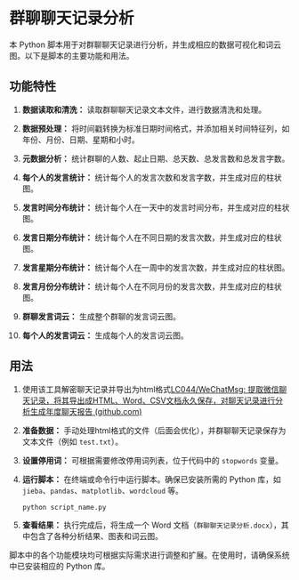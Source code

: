 # 群聊聊天记录分析

本 Python 脚本用于对群聊聊天记录进行分析，并生成相应的数据可视化和词云图。以下是脚本的主要功能和用法。

## 功能特性

1. **数据读取和清洗：** 读取群聊聊天记录文本文件，进行数据清洗和处理。

2. **数据预处理：** 将时间戳转换为标准日期时间格式，并添加相关时间特征列，如年份、月份、日期、星期和小时。

3. **元数据分析：** 统计群聊的人数、起止日期、总天数、总发言数和总发言字数。

4. **每个人的发言统计：** 统计每个人的发言次数和发言字数，并生成对应的柱状图。

5. **发言时间分布统计：** 统计每个人在一天中的发言时间分布，并生成对应的柱状图。

6. **发言日期分布统计：** 统计每个人在不同日期的发言次数，并生成对应的柱状图。

7. **发言星期分布统计：** 统计每个人在一周中的发言次数，并生成对应的柱状图。

8. **发言月份分布统计：** 统计每个人在不同月份的发言次数，并生成对应的柱状图。

9. **群聊发言词云：** 生成整个群聊的发言词云图。

10. **每个人的发言词云：** 生成每个人的发言词云图。

## 用法

1. 使用该工具解密聊天记录并导出为html格式[LC044/WeChatMsg: 提取微信聊天记录，将其导出成HTML、Word、CSV文档永久保存，对聊天记录进行分析生成年度聊天报告 (github.com)](https://github.com/LC044/WeChatMsg)

1. **准备数据：** 手动处理html格式的文件（后面会优化），并群聊聊天记录保存为文本文件（例如 `test.txt`）。

2. **设置停用词：** 可根据需要修改停用词列表，位于代码中的 `stopwords` 变量。

3. **运行脚本：** 在终端或命令行中运行脚本。确保已安装所需的 Python 库，如 `jieba`、`pandas`、`matplotlib`、`wordcloud` 等。

   ```bash
   python script_name.py
   ```

4. **查看结果：** 执行完成后，将生成一个 Word 文档（`群聊聊天记录分析.docx`），其中包含了各种分析结果、图表和词云图。

脚本中的各个功能模块均可根据实际需求进行调整和扩展。在使用时，请确保系统中已安装相应的 Python 库。